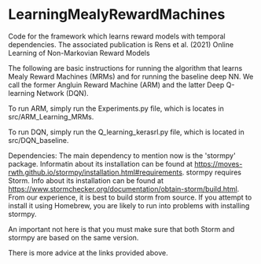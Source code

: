 # LearningMealyRewardMachines

Code for the framework which learns reward models with temporal dependencies. The associated publication is Rens et al. (2021) Online Learning of Non-Markovian Reward Models

The following are basic instructions for running the algorithm that learns Mealy Reward Machines (MRMs) and for running the baseline deep NN. We call the former Angluin Reward Machine (ARM) and the latter Deep Q-learning Network (DQN).

To run ARM, simply run the Experiments.py file, which is locates in src/ARM_Learning_MRMs.

To run DQN, simply run the Q_learning_kerasrl.py file, which is located in src/DQN_baseline.

Dependencies:
The main dependency to mention now is the 'stormpy' package.
Informatin about its installation can be found at https://moves-rwth.github.io/stormpy/installation.html#requirements.
stormpy requires Storm. Info about its installation can be found at https://www.stormchecker.org/documentation/obtain-storm/build.html. From our experience, it is best to build storm from source. If you attempt to install it using Homebrew, you are likely to run into problems with installing stormpy.

An important not here is that you must make sure that both Storm and stormpy are based on the same version.

There is more advice at the links provided above.
